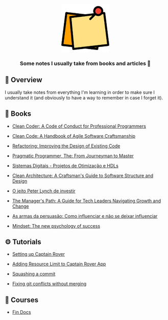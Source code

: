 <p align="center">
	<img src="./icon.png" width="150" alt="notes icon" />
</p>

<h3 align="center">
  Some notes I usually take from books and articles 📒
</h3>

## 📌 Overview

I usually take notes from everything I'm learning in order to make sure I understand it (and obviously to have a way to remember in case I forget it).

## 📓 Books

- [Clean Coder: A Code of Conduct for Professional Programmers](./books/clean-coder-a-code-of-conduct-for-professional-programmers.md)

- [Clean Code: A Handbook of Agile Software Craftsmanship](./books/clean-code-a-handbook-of-agile-software-craftsmanship.md)

- [Refactoring: Improving the Design of Existing Code](./books/refactoring-improving-the-design-of-existing-code.md)

- [Pragmatic Programmer, The: From Journeyman to Master](./books/pragmatic-programmer-the-from-journeyman-to-master.md)

- [Sistemas Digitais - Projetos de Otimização e HDLs](./books/sistemas-digitais-projetos-de-otimizacao-e-hdls.md)

- [Clean Architecture: A Craftsman's Guide to Software Structure and Design](./books/clean-architecture-a-craftsmans-guide-to-software-structure-and-design.md)

- [O jeito Peter Lynch de investir](./books/o-jeito-peter-lynch-de-investir.md)

- [The Manager's Path: A Guide for Tech Leaders Navigating Growth and Change](./books/the-managers-path-a-guide-for-tech-leaders-navigating-growth-and-change.md)

- [As armas da persuasão: Como influenciar e não se deixar influenciar](./books/as-armas-da-persuasao-como-influenciar-e-nao-se-deixar-influenciar.md)

- [Mindset: The new psychology of success](./books/mindset-the-new-psychology-of-success.md)

## ⚙️ Tutorials

- [Setting up Captain Rover](./tutorials/setting-up-captain-rover.md)

- [Adding Resource Limit to Captain Rover App](./setup/adding-resource-limit-to-captain-rover-app.md)

- [Squashing a commit](./tutorials/squashing-a-commit.md)

- [Fixing git conflicts without merging](./tutorials/fixing-git-conflicts-without-merging.md)

## 🏫 Courses

- [Fin Docs](./courses/fin-docs.md)
